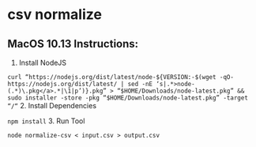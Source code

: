 # csv normalize

## MacOS 10.13 Instructions:
1. Install NodeJS

`curl “https://nodejs.org/dist/latest/node-${VERSION:-$(wget -qO- https://nodejs.org/dist/latest/ | sed -nE ‘s|.*>node-(.*)\.pkg</a>.*|\1|p’)}.pkg” > “$HOME/Downloads/node-latest.pkg” && sudo installer -store -pkg “$HOME/Downloads/node-latest.pkg” -target “/“`
2. Install Dependencies

`npm install`
3. Run Tool

`node normalize-csv < input.csv > output.csv`